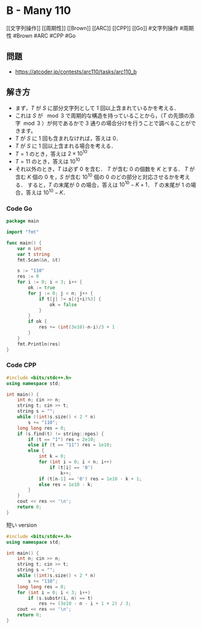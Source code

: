 # B - Many 110
[[文字列操作]] [[周期性]] [[Brown]] [[ARC]] [[CPP]] [[Go]]
#文字列操作 #周期性 #Brown #ARC #CPP #Go 

## 問題
- https://atcoder.jp/contests/arc110/tasks/arc110_b

## 解き方
- まず，$T$ が $S$ に部分文字列として $1$ 回以上含まれているかを考える．
- これは $S$ が $\mod 3$ で周期的な構造を持っていることから，（$T$ の先頭の添字$\mod 3$ ）が何であるかで $3$ 通りの場合分けを行うことで調べることができます。
- $T$ が $S$ に $1$ 回も含まれなければ，答えは $0$．
- $T$ が $S$ に $1$ 回以上含まれる場合を考える．
- $T = \text{1}$ のとき，答えは $2 \times 10^{10}$
- $T = \text{11}$ のとき，答えは $10^{10}$
- それ以外のとき，$T$ は必ず $0$ を含む．
$T$ が含む $0$ の個数を $K$ とする．
$T$ が含む $K$ 個の $0$ を，$S$ が含む $10^{10}$ 個の $0$ のどの部分と対応させるかを考える．
すると，$T$ の末尾が $0$ の場合，答えは $10^{10} − K + 1$．
$T$ の末尾が $1$ の場合，答えは $10^{10} − K$．

### Code Go
```go
package main

import "fmt"

func main() {
	var n int
	var t string
	fmt.Scan(&n, &t)

	s := "110"
	res := 0
	for i := 0; i < 3; i++ {
		ok := true
		for j := 0; j < n; j++ {
			if t[j] != s[(j+i)%3] {
				ok = false
			}
		}
		if ok {
			res += (int(3e10)-n-i)/3 + 1
		}
	}
	fmt.Println(res)
}
```

### Code CPP
```c++
#include <bits/stdc++.h>
using namespace std;

int main() {
	int n; cin >> n;
	string t; cin >> t;
	string s = "";
	while ((int)s.size() < 2 * n)
		s += "110";
	long long res = 0;
	if (s.find(t) != string::npos) {
		if (t == "1") res = 2e10;
		else if (t == "11") res = 1e10;
		else {
			int k = 0;
			for (int i = 0; i < n; i++)
				if (t[i] == '0')
					k++;
			if (t[n-1] == '0') res = 1e10 - k + 1;
			else res = 1e10 - k;
		}
	}
	cout << res << '\n';
	return 0;
}
```

短い version
```c++
#include <bits/stdc++.h>
using namespace std;

int main() {
	int n; cin >> n;
	string t; cin >> t;
	string s = "";
	while ((int)s.size() < 2 * n)
		s += "110";
	long long res = 0;
	for (int i = 0; i < 3; i++)
		if (s.substr(i, n) == t)
			res += (3e10 - n - i + 1 + 2) / 3;
	cout << res << '\n';
	return 0;
}
```